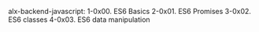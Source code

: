 alx-backend-javascript:
1-0x00. ES6 Basics
2-0x01. ES6 Promises
3-0x02. ES6 classes
4-0x03. ES6 data manipulation
